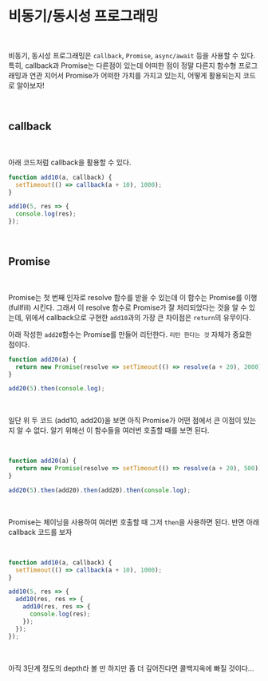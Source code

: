 # 비동기/동시성 프로그래밍

<br>

비동기, 동시성 프로그래밍은 `callback`, `Promise`, `async/await` 등을 사용할 수 있다. 특히, callback과 Promise는 다른점이 있는데 어떠한 점이 정말 다른지 함수형 프로그래밍과 연관 지어서 Promise가 어떠한 가치를 가지고 있는지, 어떻게 활용되는지 코드로 알아보자!

<br>

## callback

<br>

아래 코드처럼 callback을 활용할 수 있다.

```js
function add10(a, callback) {
  setTimeout(() => callback(a + 10), 1000);
}

add10(5, res => {
  console.log(res);
});
```

<br>

## Promise

<br>

Promise는 첫 번째 인자로 resolve 함수를 받을 수 있는데 이 함수는 Promise를 이행(fullfill) 시킨다. 그래서 이 resolve 함수로 Promise가 잘 처리되었다는 것을 알 수 있는데, 위에서 callback으로 구현한 `add10`과의 가장 큰 차이점은 `return`의 유무이다.

아래 작성한 `add20`함수는 Promise를 만들어 리턴한다. `리턴 한다는 것` 자체가 중요한 점이다.

```js
function add20(a) {
  return new Promise(resolve => setTimeout(() => resolve(a + 20), 2000));
}

add20(5).then(console.log);
```

<br>

일단 위 두 코드 (add10, add20)을 보면 아직 Promise가 어떤 점에서 큰 이점이 있는지 알 수 없다. 알기 위해선 이 함수들을 여러번 호출할 때를 보면 된다.

<br>

```js
function add20(a) {
  return new Promise(resolve => setTimeout(() => resolve(a + 20), 500));
}

add20(5).then(add20).then(add20).then(console.log);
```

<br>

Promise는 체이닝을 사용하여 여러번 호출할 때 그저 `then`을 사용하면 된다. 반면 아래 callback 코드를 보자

<br>

```js
function add10(a, callback) {
  setTimeout(() => callback(a + 10), 1000);
}

add10(5, res => {
  add10(res, res => {
    add10(res, res => {
      console.log(res);
    });
  });
});
```

<br>

아직 3단계 정도의 depth라 볼 만 하지만 좀 더 깊어진다면 콜백지옥에 빠질 것이다...
